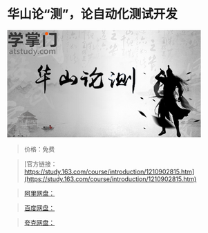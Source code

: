 # 华山论“测”，论自动化测试开发

![img](../../../assets/study163/free/13125144b44744fa80f8a75b8d1d55a2.png)

> 价格：免费

> [官方链接：https://study.163.com/course/introduction/1210902815.htm](https://study.163.com/course/introduction/1210902815.htm)

> [阿里网盘：]()

> [百度网盘：]()

> [夸克网盘：]()
